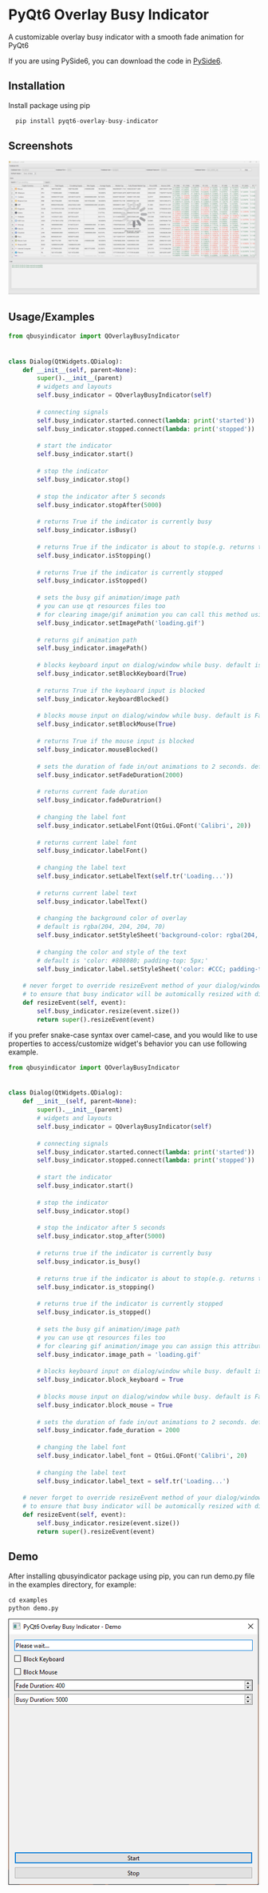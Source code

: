 
# PyQt6 Overlay Busy Indicator

A customizable overlay busy indicator with a smooth fade animation for PyQt6

If you are using PySide6, you can download the code in [PySide6](https://github.com/pohemati/pyside6-overlay-busy-indicator).


## Installation

Install package using pip

```python
  pip install pyqt6-overlay-busy-indicator
```



## Screenshots

![App Screenshot](https://raw.githubusercontent.com/pohemati/pyqt6-overlay-busy-indicator/main/qbusyindicator/assets/screenshot.gif)



## Usage/Examples

```python
from qbusyindicator import QOverlayBusyIndicator


class Dialog(QtWidgets.QDialog):
    def __init__(self, parent=None):
        super().__init__(parent)
        # widgets and layouts
        self.busy_indicator = QOverlayBusyIndicator(self)
        
        # connecting signals
        self.busy_indicator.started.connect(lambda: print('started'))
        self.busy_indicator.stopped.connect(lambda: print('stopped'))

        # start the indicator
        self.busy_indicator.start()
        
        # stop the indicator
        self.busy_indicator.stop()

        # stop the indicator after 5 seconds
        self.busy_indicator.stopAfter(5000)

        # returns True if the indicator is currently busy
        self.busy_indicator.isBusy() 

        # returns True if the indicator is about to stop(e.g. returns true after calling stopAfter method)
        self.busy_indicator.isStopping()

        # returns True if the indicator is currently stopped
        self.busy_indicator.isStopped()

        # sets the busy gif animation/image path
        # you can use qt resources files too
        # for clearing image/gif animation you can call this method using an empty string
        self.busy_indicator.setImagePath('loading.gif') 

        # returns gif animation path
        self.busy_indicator.imagePath()

        # blocks keyboard input on dialog/window while busy. default is False
        self.busy_indicator.setBlockKeyboard(True) 

        # returns True if the keyboard input is blocked
        self.busy_indicator.keyboardBlocked()

        # blocks mouse input on dialog/window while busy. default is False
        self.busy_indicator.setBlockMouse(True) 

        # returns True if the mouse input is blocked
        self.busy_indicator.mouseBlocked()

        # sets the duration of fade in/out animations to 2 seconds. default is 400 msecs
        self.busy_indicator.setFadeDuration(2000) 

        # returns current fade duration
        self.busy_indicator.fadeDuratrion()

        # changing the label font
        self.busy_indicator.setLabelFont(QtGui.QFont('Calibri', 20))

        # returns current label font
        self.busy_indicator.labelFont()

        # changing the label text
        self.busy_indicator.setLabelText(self.tr('Loading...')) 

        # returns current label text
        self.busy_indicator.labelText()

        # changing the background color of overlay
        # default is rgba(204, 204, 204, 70)
        self.busy_indicator.setStyleSheet('background-color: rgba(204, 204, 204, 60);')
        
        # changing the color and style of the text
        # default is 'color: #808080; padding-top: 5px;'
        self.busy_indicator.label.setStyleSheet('color: #CCC; padding-top: 10px;')

    # never forget to override resizeEvent method of your dialog/window
    # to ensure that busy indicator will be automically resized with dialog
    def resizeEvent(self, event):
        self.busy_indicator.resize(event.size())
        return super().resizeEvent(event)
```

if you prefer snake-case syntax over camel-case, and you would like to use properties to access/customize widget's behavior you can use following example.

```python
from qbusyindicator import QOverlayBusyIndicator


class Dialog(QtWidgets.QDialog):
    def __init__(self, parent=None):
        super().__init__(parent)
        # widgets and layouts
        self.busy_indicator = QOverlayBusyIndicator(self)
        
        # connecting signals
        self.busy_indicator.started.connect(lambda: print('started'))
        self.busy_indicator.stopped.connect(lambda: print('stopped'))

        # start the indicator
        self.busy_indicator.start()
        
        # stop the indicator
        self.busy_indicator.stop()

        # stop the indicator after 5 seconds
        self.busy_indicator.stop_after(5000)

        # returns true if the indicator is currently busy
        self.busy_indicator.is_busy() 

        # returns true if the indicator is about to stop(e.g. returns true after calling stop_after method)
        self.busy_indicator.is_stopping()

        # returns true if the indicator is currently stopped
        self.busy_indicator.is_stopped()

        # sets the busy gif animation/image path
        # you can use qt resources files too
        # for clearing gif animation/image you can assign this attribute an empty string
        self.busy_indicator.image_path = 'loading.gif'

        # blocks keyboard input on dialog/window while busy. default is False
        self.busy_indicator.block_keyboard = True

        # blocks mouse input on dialog/window while busy. default is False
        self.busy_indicator.block_mouse = True

        # sets the duration of fade in/out animations to 2 seconds. default is 400 msecs
        self.busy_indicator.fade_duration = 2000

        # changing the label font
        self.busy_indicator.label_font = QtGui.QFont('Calibri', 20)

        # changing the label text
        self.busy_indicator.label_text = self.tr('Loading...')
    
    # never forget to override resizeEvent method of your dialog/window
    # to ensure that busy indicator will be automically resized with dialog
    def resizeEvent(self, event):
        self.busy_indicator.resize(event.size())
        return super().resizeEvent(event)
```


## Demo

After installing qbusyindicator package using pip, you can run demo.py file in the examples directory, for example:

```
cd examples
python demo.py
```

![Demo Screenshot](https://raw.githubusercontent.com/pohemati/pyqt6-overlay-busy-indicator/main/qbusyindicator/assets/demo-screenshot.png)

